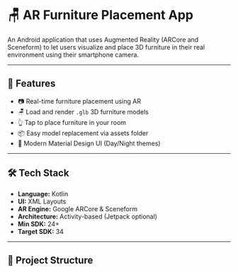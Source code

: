 # 🪑 AR Furniture Placement App

An Android application that uses Augmented Reality (ARCore and Sceneform) to let users visualize and place 3D furniture in their real environment using their smartphone camera.

---

## 📱 Features

- 📷 Real-time furniture placement using AR
- 🪑 Load and render `.glb` 3D furniture models
- 👆 Tap to place furniture in your room
- 📦 Easy model replacement via assets folder
- 🌙 Modern Material Design UI (Day/Night themes)

---

## 🛠️ Tech Stack

- **Language:** Kotlin  
- **UI:** XML Layouts  
- **AR Engine:** Google ARCore & Sceneform  
- **Architecture:** Activity-based (Jetpack optional)  
- **Min SDK:** 24+  
- **Target SDK:** 34

---

## 📂 Project Structure
